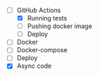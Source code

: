* [ ] GitHub Actions
  * [x] Running tests
  * [ ] Pushing docker image
  * [ ] Deploy
* [ ] Docker
* [ ] Docker-compose
* [ ] Deploy  
* [x] Async code